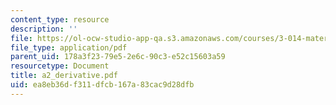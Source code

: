 ```yaml
---
content_type: resource
description: ''
file: https://ol-ocw-studio-app-qa.s3.amazonaws.com/courses/3-014-materials-laboratory-fall-2006/ea8eb36df311dfcb167a83cac9d28dfb_a2_derivative.pdf
file_type: application/pdf
parent_uid: 178a3f23-79e5-2e6c-90c3-e52c15603a59
resourcetype: Document
title: a2_derivative.pdf
uid: ea8eb36d-f311-dfcb-167a-83cac9d28dfb
---
```

